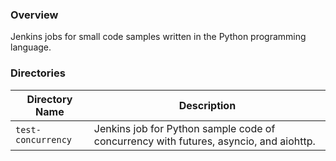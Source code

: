### Overview

Jenkins jobs for small code samples written in the Python programming language.

### Directories

| Directory Name                | Description                                                                           |
|-------------------------------|---------------------------------------------------------------------------------------|
| `test-concurrency`            | Jenkins job for Python sample code of concurrency with futures, asyncio, and aiohttp. |